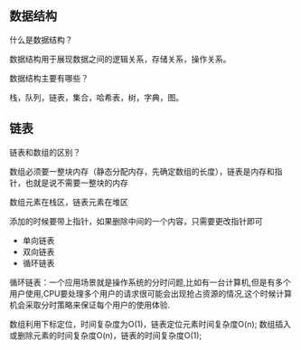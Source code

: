 ## 数据结构

什么是数据结构？

数据结构用于展现数据之间的逻辑关系，存储关系，操作关系。

数据结构主要有哪些？

栈，队列，链表，集合，哈希表，树，字典，图。

## 链表

链表和数组的区别？

数组必须要一整块内存（静态分配内存，先确定数组的长度），链表是内存和指针，也就是说不需要一整块的内存

数组元素在栈区，链表元素在堆区

添加的时候要带上指针，如果删除中间的一个内容，只需要更改指针即可

- 单向链表
- 双向链表
- 循环链表

循环链表：一个应用场景就是操作系统的分时问题,比如有一台计算机,但是有多个用户使用,CPU要处理多个用户的请求很可能会出现抢占资源的情况,这个时候计算机会采取分时策略来保证每个用户的使用体验.

数组利用下标定位，时间复杂度为O(1)，链表定位元素时间复杂度O(n); 
数组插入或删除元素的时间复杂度O(n)，链表的时间复杂度O(1);